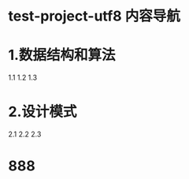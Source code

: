 test-project-utf8 内容导航
==============

1.数据结构和算法
==============
   1.1
   1.2
   1.3

2.设计模式
===
  2.1
  2.2
  2.3

888
==============
